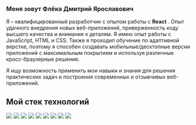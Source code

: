 ### Меня зовут Флёка Дмитрий Ярославович

Я – квалифицированный разработчик с опытом работы с **React** .
Опыт удачного внедрения новых веб-приложений, приверженность
коду высшего качества и внимание к деталям. Я имею опыт работы с JavaScript, HTML и CSS. Также я проходил
обучение по адаптивной верстке, поэтому я способен создавать мобильные/десктопные
версии приложений с максимальным покрытием и используя различные кросс-браузерные
решения.

Я ищу возможность применить мои навыки и знания для решения
практических задач и построения современных и отзывчивых веб-приложений.

## Мой стек технологий

<img src="https://img.shields.io/badge/HTML-00735E?style=for-the-badge&logo=HTML5&logoColor=black"/> <img src="https://img.shields.io/badge/css3-A5735E?style=for-the-badge&logo=css3&logoColor=1572B6"/>
<img src="https://img.shields.io/badge/Sass-64748b?style=for-the-badge&logo=Sass&logoColor=CC6699"/>
<img src="https://img.shields.io/badge/JavaScript-3A2300?style=for-the-badge&logo=JavaScript&logoColor=F7DF1E"/>
<img src="https://img.shields.io/badge/React-000625?style=for-the-badge&logo=React&logoColor=#61DAFB"/>
<img src="https://img.shields.io/badge/CSS Modules-black?style=for-the-badge&logo=CSS Modules&logoColor=white"/>
<img src="https://img.shields.io/badge/Tailwind CSS-cbd5e1?style=for-the-badge&logo=Tailwind CSS&logoColor=#06B6D4"/>
<img src="https://img.shields.io/badge/Redux-132725?style=for-the-badge&logo=Redux&logoColor=764ABC"/>
<img src="https://img.shields.io/badge/Docker-001E25?style=for-the-badge&logo=Docker&logoColor=#2496ED"/>

<!-- ![](https://raw.githubusercontent.com/fellerrr/github-stats/master/generated/overview.svg#gh-dark-mode-only)
![](https://raw.githubusercontent.com/fellerrr/github-stats/master/generated/overview.svg#gh-light-mode-only)
![](https://raw.githubusercontent.com/fellerrr/github-stats/master/generated/languages.svg#gh-dark-mode-only)
![](https://raw.githubusercontent.com/fellerrr/github-stats/master/generated/languages.svg#gh-light-mode-only) -->

<!-- ![](https://github.com/fellerrr/github-stats/tree/master/generated/overview.svg#gh-dark-mode-only)
![](https://github.com/fellerrr/github-stats/tree/master/generated/overview.svg#gh-light-mode-only)
![](https://github.com/fellerrr/github-stats/tree/master/generated/languages.svg#gh-dark-mode-only)
![](https://github.com/fellerrr/github-stats/tree/master/generated/languages.svg#gh-light-mode-only)
 -->

<!-- ![](https://github.com/fellerrr/github-stats/blob/master/generated/overview.svg)

![](https://github.com/fellerrr/github-stats/blob/master/generated/languages.svg) -->
